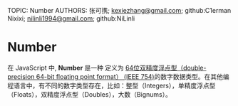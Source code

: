 TOPIC: Number
AUTHORS: 张可携; kexiezhang@gmail.com; github:C1erman
         Nixixi; nilinli1994@gmail.com; github:NiLinli

# Number

在 JavaScript 中, **Number** 是一种 定义为 [64位双精度浮点型（double-precision 64-bit floating point format） (IEEE 754)](http://en.wikipedia.org/wiki/Double_precision_floating-point_format)的数字数据类型。在其他编程语言中，有不同的数字类型存在，比如：整型（Integers），单精度浮点型（Floats），双精度浮点型（Doubles），大数（Bignums）。

